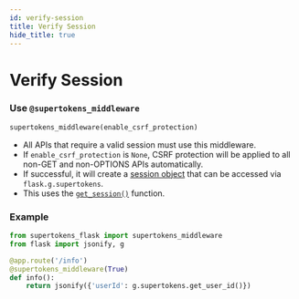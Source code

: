 ```yaml
---
id: verify-session
title: Verify Session
hide_title: true
---
```


# Verify Session

### Use `@supertokens_middleware`
```python
supertokens_middleware(enable_csrf_protection)
```
- All APIs that require a valid session must use this middleware.
- If `enable_csrf_protection` is `None`, CSRF protection will be applied to all non-GET and non-OPTIONS APIs automatically.
- If successful, it will create a [session object](./session-object) that can be accessed via `flask.g.supertokens`.
- This uses the [`get_session()`](../api-reference/get-session) function.

<div class="divider"></div>

### Example
```python
from supertokens_flask import supertokens_middleware
from flask import jsonify, g

@app.route('/info')
@supertokens_middleware(True)
def info():
    return jsonify({'userId': g.supertokens.get_user_id()})
```